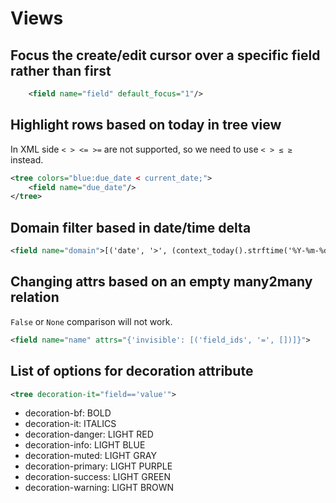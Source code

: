 # Views

## Focus the create/edit cursor over a specific field rather than first

```xml
    <field name="field" default_focus="1"/>
```

## Highlight rows based on today in tree view

In XML side `< > <= >=` are not supported, so we need to use `< > ≤ ≥` instead.

```xml
<tree colors="blue:due_date < current_date;">
    <field name="due_date"/>
</tree>
```

## Domain filter based in date/time delta

```xml
<field name="domain">[('date', '>', (context_today().strftime('%Y-%m-%d'))), ('date', '<', ((context_today()+datetime.timedelta(days=365)).strftime('%Y-%m-%d')))]</field>
```

## Changing attrs based on an empty many2many relation

`False` or `None` comparison will not work.

```xml
<field name="name" attrs="{'invisible': [('field_ids', '=', [])]}">
```

## List of options for decoration attribute

```xml
<tree decoration-it="field=='value'">
```

- decoration-bf: BOLD
- decoration-it: ITALICS
- decoration-danger: LIGHT RED
- decoration-info: LIGHT BLUE
- decoration-muted: LIGHT GRAY
- decoration-primary: LIGHT PURPLE
- decoration-success: LIGHT GREEN
- decoration-warning: LIGHT BROWN
